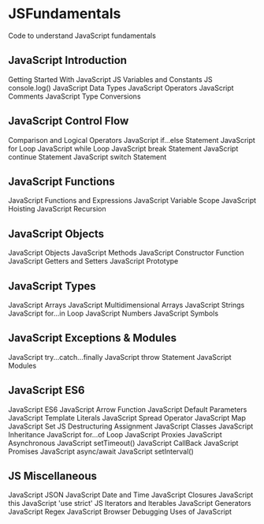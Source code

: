 # JSFundamentals
Code to understand JavaScript fundamentals 
## JavaScript Introduction
Getting Started With JavaScript
JS Variables and Constants
JS console.log()
JavaScript Data Types
JavaScript Operators
JavaScript Comments
JavaScript Type Conversions
## JavaScript Control Flow
Comparison and Logical Operators
JavaScript if...else Statement
JavaScript for Loop
JavaScript while Loop
JavaScript break Statement
JavaScript continue Statement
JavaScript switch Statement
## JavaScript Functions
JavaScript Functions and Expressions
JavaScript Variable Scope
JavaScript Hoisting
JavaScript Recursion
## JavaScript Objects
JavaScript Objects
JavaScript Methods
JavaScript Constructor Function
JavaScript Getters and Setters
JavaScript Prototype
## JavaScript Types
JavaScript Arrays
JavaScript Multidimensional Arrays
JavaScript Strings
JavaScript for...in Loop
JavaScript Numbers
JavaScript Symbols
## JavaScript Exceptions & Modules
JavaScript try...catch...finally
JavaScript throw Statement
JavaScript Modules
## JavaScript ES6
JavaScript ES6
JavaScript Arrow Function
JavaScript Default Parameters
JavaScript Template Literals
JavaScript Spread Operator
JavaScript Map
JavaScript Set
JS Destructuring Assignment
JavaScript Classes
JavaScript Inheritance
JavaScript for...of Loop
JavaScript Proxies
JavaScript Asynchronous
JavaScript setTimeout()
JavaScript CallBack
JavaScript Promises
JavaScript async/await
JavaScript setInterval()
## JS Miscellaneous
JavaScript JSON
JavaScript Date and Time
JavaScript Closures
JavaScript this
JavaScript 'use strict'
JS Iterators and Iterables
JavaScript Generators
JavaScript Regex
JavaScript Browser Debugging
Uses of JavaScript
